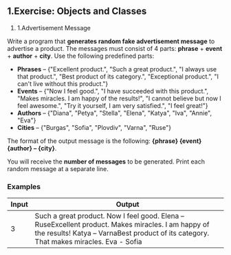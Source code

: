 ﻿## 1.Exercise: Objects and Classes

1. 1.Advertisement Message

Write a program that **generates random fake advertisement message** to advertise a product. The messages must consist of 4 parts: **phrase** + **event** + **author** + **city**. Use the following predefined parts:

- **Phrases** – {&quot;Excellent product.&quot;, &quot;Such a great product.&quot;, &quot;I always use that product.&quot;, &quot;Best product of its category.&quot;, &quot;Exceptional product.&quot;, &quot;I can&#39;t live without this product.&quot;}
- **Events** – {&quot;Now I feel good.&quot;, &quot;I have succeeded with this product.&quot;, &quot;Makes miracles. I am happy of the results!&quot;, &quot;I cannot believe but now I feel awesome.&quot;, &quot;Try it yourself, I am very satisfied.&quot;, &quot;I feel great!&quot;}
- **Authors** – {&quot;Diana&quot;, &quot;Petya&quot;, &quot;Stella&quot;, &quot;Elena&quot;, &quot;Katya&quot;, &quot;Iva&quot;, &quot;Annie&quot;, &quot;Eva&quot;}
- **Cities** – {&quot;Burgas&quot;, &quot;Sofia&quot;, &quot;Plovdiv&quot;, &quot;Varna&quot;, &quot;Ruse&quot;}

The format of the output message is the following: **{phrase} {event} {author} – {city}**.

You will receive the **number of messages** to be generated. Print each random message at a separate line.

### Examples

| **Input** | **Output** |
| --- | --- |
| 3 | Such a great product. Now I feel good. Elena – RuseExcellent product. Makes miracles. I am happy of the results! Katya – VarnaBest product of its category. That makes miracles. Eva - Sofia |

